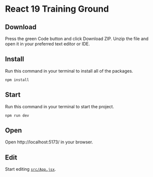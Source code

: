 # React 19 Training Ground

## Download

Press the green Code button and click Download ZIP. Unzip the file and open it in your preferred text editor or IDE.

## Install

Run this command in your terminal to install all of the packages.

```
npm install
```

## Start

Run this command in your terminal to start the project.

```
npm run dev
```

## Open

Open http://localhost:5173/ in your browser.

## Edit

Start editing [`src/App.jsx`](src/App.jsx).
